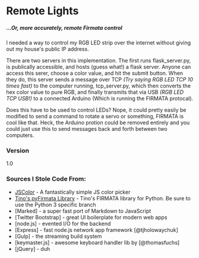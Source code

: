 # Remote Lights
<h5>...Or, more accurately, remote Firmata control</h5>

I needed a way to control my RGB LED strip over the internet without giving out my house's public IP address. 

There are two servers in this implementation. The first runs flask\_server.py, is publically accessible, and hosts (guess what!) a flask server. Anyone can access this serer, choose a color value, and hit the submit button. When they do, this server sends a message over TCP *(Try saying RGB LED TCP 10 times fast)* to the computer running, tcp\_server.py, which then converts the hex color value to pure RGB, and finally transmits that via USB _(RGB LED TCP USB!)_ to a connected Arduino (Which is running the FIRMATA protocal). 

Does this have to be used to control LEDs? Nope, it could pretty easily be modified to send a command to rotate a servo or something, FIRMATA is cool like that. Heck, the Arduino protion could be removed entirely and you could just use this to send messages back and forth between two computers. 

### Version
1.0

### Sources I Stole Code From:

* [JSColor] - A fantastically simple JS color picker
* [Tino's pyFirmata Library] - Tino's FIRMATA library for Python. Be sure to use the Python 3 specific branch
* [Marked] - a super fast port of Markdown to JavaScript
* [Twitter Bootstrap] - great UI boilerplate for modern web apps
* [node.js] - evented I/O for the backend
* [Express] - fast node.js network app framework [@tjholowaychuk]
* [Gulp] - the streaming build system
* [keymaster.js] - awesome keyboard handler lib by [@thomasfuchs]
* [jQuery] - duh

[JSColor]:http://jscolor.com
[Tino's pyFirmata Library]:https://github.com/tino/pyFirmata/
[The Python Docs]:http://daringfireball.net/projects/markdown/
[Flask Tutorial]:https://github.com/chjj/marked

